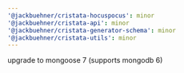 ```yaml
---
'@jackbuehner/cristata-hocuspocus': minor
'@jackbuehner/cristata-api': minor
'@jackbuehner/cristata-generator-schema': minor
'@jackbuehner/cristata-utils': minor
---
```


upgrade to mongoose 7 (supports mongodb 6)
